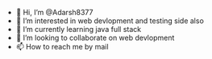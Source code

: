 - 👋 Hi, I’m @Adarsh8377
- 👀 I’m interested in web devlopment and testing side also
- 🌱 I’m currently learning java  full stack
- 💞️ I’m looking to collaborate on web devlopment
- 📫 How to reach me by mail

<!---
Adarsh8377/Adarsh8377 is a ✨ special ✨ repository because its `README.md` (this file) appears on your GitHub profile.
You can click the Preview link to take a look at your changes.
--->
